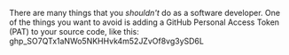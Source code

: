 There are many things that you _shouldn't_ do as a software developer. One of the things you want to avoid is adding a GitHub Personal Access Token (PAT) to your source code, like this: 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
